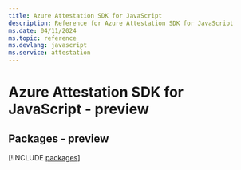 ```yaml
---
title: Azure Attestation SDK for JavaScript
description: Reference for Azure Attestation SDK for JavaScript
ms.date: 04/11/2024
ms.topic: reference
ms.devlang: javascript
ms.service: attestation
---
```

# Azure Attestation SDK for JavaScript - preview
## Packages - preview
[!INCLUDE [packages](attestation-index.md)]
